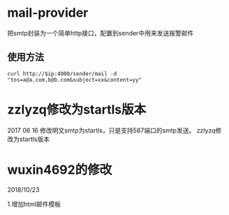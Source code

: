 mail-provider
=============

把smtp封装为一个简单http接口，配置到sender中用来发送报警邮件

## 使用方法

```
curl http://$ip:4000/sender/mail -d "tos=a@a.com,b@b.com&subject=xx&content=yy"
```

zzlyzq修改为startls版本
=============
2017 06 16 修改明文smtp为startls，只是支持587端口的smtp发送。
zzlyzq修改为startls版本


wuxin4692的修改
=============
2018/10/23

1.增加html邮件模板
